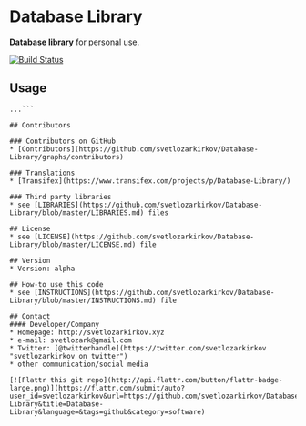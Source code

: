 Database Library
======
**Database library** for personal use.

[![Build Status](https://travis-ci.org/svetlozarkirkov/Database-Library.svg?branch=master)](https://travis-ci.org/svetlozarkirkov/Database-Library)

<!--## Download
* [Version 0.2](https://github.com/svetlozarkirkov/Database-Library/archive/master.zip)
* Other Versions-->

## Usage
```$ git clone https://github.com/svetlozarkirkov/Database-Library.git
...```

## Contributors

### Contributors on GitHub
* [Contributors](https://github.com/svetlozarkirkov/Database-Library/graphs/contributors)

### Translations
* [Transifex](https://www.transifex.com/projects/p/Database-Library/)

### Third party libraries
* see [LIBRARIES](https://github.com/svetlozarkirkov/Database-Library/blob/master/LIBRARIES.md) files

## License 
* see [LICENSE](https://github.com/svetlozarkirkov/Database-Library/blob/master/LICENSE.md) file

## Version 
* Version: alpha

## How-to use this code
* see [INSTRUCTIONS](https://github.com/svetlozarkirkov/Database-Library/blob/master/INSTRUCTIONS.md) file

## Contact
#### Developer/Company
* Homepage: http://svetlozarkirkov.xyz
* e-mail: svetlozark@gmail.com
* Twitter: [@twitterhandle](https://twitter.com/svetlozarkirkov "svetlozarkirkov on twitter")
* other communication/social media

[![Flattr this git repo](http://api.flattr.com/button/flattr-badge-large.png)](https://flattr.com/submit/auto?user_id=svetlozarkirkov&url=https://github.com/svetlozarkirkov/Database-Library&title=Database-Library&language=&tags=github&category=software)